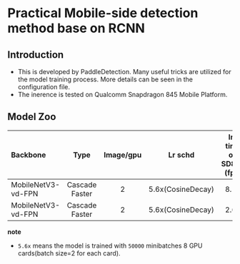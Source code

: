 # Practical Mobile-side detection method base on RCNN

## Introduction

* This is developed by PaddleDetection. Many useful tricks are utilized for the model training process. More details can be seen in the configuration file.
* The inerence is tested on Qualcomm Snapdragon 845 Mobile Platform.


## Model Zoo

| Backbone                | Type     | Image/gpu | Lr schd | Inf time on SD845 (fps) | Box AP | Mask AP |                           Download                           |
| :---------------------- | :-------------:  | :-------: | :-----: | :------------: | :----: | :-----: | :----------------------------------------------------------: |
| MobileNetV3-vd-FPN         | Cascade Faster     |     2     |   5.6x(CosineDecay)    |     8.13     |  25.0  |    -    | [model](https://paddlemodels.bj.bcebos.com/object_detection/cascade_rcnn_mobilenetv3_fpn_320.tar) |
| MobileNetV3-vd-FPN         | Cascade Faster     |     2     |   5.6x(CosineDecay)    |     2.66     |  30.2  |    -    | [model](https://paddlemodels.bj.bcebos.com/object_detection/cascade_rcnn_mobilenetv3_fpn_640.tar) |

**note**
* `5.6x` means the model is trained with `50000` minibatches 8 GPU cards(batch size=2 for each card).
